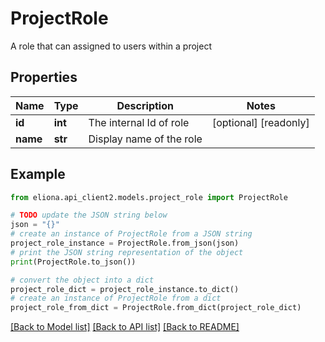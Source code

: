 # ProjectRole

A role that can assigned to users within a project

## Properties

Name | Type | Description | Notes
------------ | ------------- | ------------- | -------------
**id** | **int** | The internal Id of role | [optional] [readonly] 
**name** | **str** | Display name of the role | 

## Example

```python
from eliona.api_client2.models.project_role import ProjectRole

# TODO update the JSON string below
json = "{}"
# create an instance of ProjectRole from a JSON string
project_role_instance = ProjectRole.from_json(json)
# print the JSON string representation of the object
print(ProjectRole.to_json())

# convert the object into a dict
project_role_dict = project_role_instance.to_dict()
# create an instance of ProjectRole from a dict
project_role_from_dict = ProjectRole.from_dict(project_role_dict)
```
[[Back to Model list]](../README.md#documentation-for-models) [[Back to API list]](../README.md#documentation-for-api-endpoints) [[Back to README]](../README.md)


